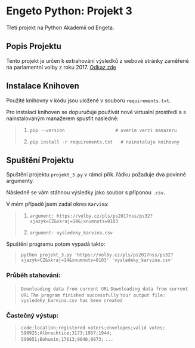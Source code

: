  # Engeto Python: Projekt 3

Třetí projekt na Python Akademií od Engeta.

## Popis Projektu

Tento projekt je určen k extrahování výsledků z webové stránky zaměřené na parlamentní volby z roku 2017. [Odkaz zde](https://volby.cz/pls/ps2017nss/ps3?xjazyk=CZ)

## Instalace Knihoven

Použité knihovny v kódu jsou uložené v souboru ``requirements.txt``.

Pro instalaci knihoven se dopuručuje používát nové virtualní prostředí a s nainstalovaným manažerem spusťit nasledně:

>1. ``pip --version                   # overim verzi manazeru``
>
>2. ``pip install -r requirements.txt   # nainstaluju knihovny``

## Spuštění Projektu

Spuštění projektu ``projekt_3.py`` v rámci přík. řádku požaduje dva povinné argumenty.

Následně se vám stáhnou výsledky jako soubor s příponou ``.csv``.

V mém případě jsem zadal okres ``Karvina``:

>1. ``argument: https://volby.cz/pls/ps2017nss/ps32?xjazyk=CZ&xkraj=14&|xnumnuts=8103``
>
>2. ``argument: vysledeky_karvina.csv``                                                

Spuštění programu potom vypadá takto:

>``python projekt_3.py 'https://volby.cz/pls/ps2017nss/ps32?xjazyk=CZ&xkraj=14&xnumnuts=8103' 'vysledeky_karvina.csv'``

### Průběh stahování:

>``Downloading data from current URL``
>``Downloading data from current URL``
>``The program finished successfully``
>``Your output file: vysledeky_karvina.csv has been created``

### Častečný výstup:

>``code;location;registered voters;envelopes;valid votes;``
>``598925;Albrechtice;3173;1957;1944;``
>``599051;Bohumín;17613;9040;8973;``
>``...``